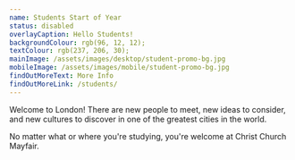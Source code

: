 ```yaml
---
name: Students Start of Year
status: disabled
overlayCaption: Hello Students!
backgroundColour: rgb(96, 12, 12);
textColour: rgb(237, 206, 30);
mainImage: /assets/images/desktop/student-promo-bg.jpg
mobileImage: /assets/images/mobile/student-promo-bg.jpg
findOutMoreText: More Info
findOutMoreLink: /students/
---
```

Welcome to London! There are new people to meet, new ideas to consider, and new cultures to discover in one of the greatest cities in the world.

No matter what or where you're studying, you're welcome at Christ Church Mayfair.
